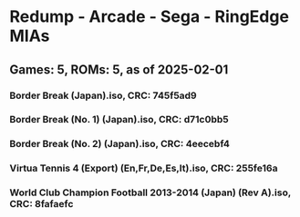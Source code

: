 # Redump - Arcade - Sega - RingEdge MIAs
## Games: 5, ROMs: 5, as of 2025-02-01
### Border Break (Japan).iso, CRC: 745f5ad9
### Border Break (No. 1) (Japan).iso, CRC: d71c0bb5
### Border Break (No. 2) (Japan).iso, CRC: 4eecebf4
### Virtua Tennis 4 (Export) (En,Fr,De,Es,It).iso, CRC: 255fe16a
### World Club Champion Football 2013-2014 (Japan) (Rev A).iso, CRC: 8fafaefc
